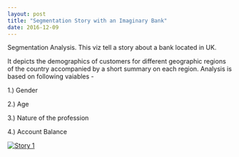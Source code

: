 ```yaml
---
layout: post
title: "Segmentation Story with an Imaginary Bank"
date: 2016-12-09
---
```

Segmentation Analysis. This viz tell a story about a bank located in UK.

It depicts the demographics of customers for different geographic regions of the country accompanied by a short summary on each region. Analysis is based on following vaiables -

1.)  Gender

2.)  Age

3.)  Nature of the profession

4.)  Account Balance

<div class="Tableau_Embed">
<p>

<div class='tableauPlaceholder' id='viz1490579063692' style='position: relative'><noscript><a href='#'><img alt='Story 1 ' src='https:&#47;&#47;public.tableau.com&#47;static&#47;images&#47;ZQ&#47;ZQ25RC2HR&#47;1_rss.png' style='border: none' /></a></noscript><object class='tableauViz'  style='display:none;'><param name='host_url' value='https%3A%2F%2Fpublic.tableau.com%2F' /> <param name='path' value='shared&#47;ZQ25RC2HR' /> <param name='toolbar' value='yes' /><param name='static_image' value='https:&#47;&#47;public.tableau.com&#47;static&#47;images&#47;ZQ&#47;ZQ25RC2HR&#47;1.png' /> <param name='animate_transition' value='yes' /><param name='display_static_image' value='yes' /><param name='display_spinner' value='yes' /><param name='display_overlay' value='yes' /><param name='display_count' value='yes' /></object></div>                <script type='text/javascript'>                    var divElement = document.getElementById('viz1490579063692');                    var vizElement = divElement.getElementsByTagName('object')[0];                    vizElement.style.width='1020px';vizElement.style.height='1033px';                    var scriptElement = document.createElement('script');                    scriptElement.src = 'https://public.tableau.com/javascripts/api/viz_v1.js';                    vizElement.parentNode.insertBefore(scriptElement, vizElement);                </script>

</p>
</div>
